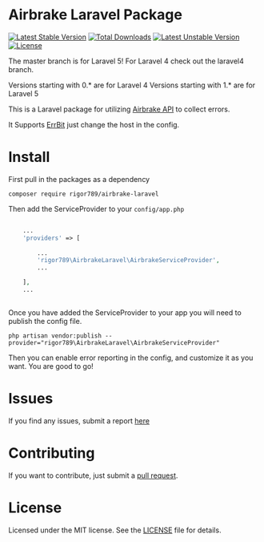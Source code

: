 # Airbrake Laravel Package
[![Latest Stable Version](https://poser.pugx.org/rigor789/airbrake-laravel/v/stable.svg)](https://packagist.org/packages/rigor789/airbrake-laravel) [![Total Downloads](https://poser.pugx.org/rigor789/airbrake-laravel/downloads.svg)](https://packagist.org/packages/rigor789/airbrake-laravel) [![Latest Unstable Version](https://poser.pugx.org/rigor789/airbrake-laravel/v/unstable.svg)](https://packagist.org/packages/rigor789/airbrake-laravel) [![License](https://poser.pugx.org/rigor789/airbrake-laravel/license.svg)](https://packagist.org/packages/rigor789/airbrake-laravel)

The master branch is for Laravel 5! For Laravel 4 check out the laravel4 branch.

Versions starting with 0.* are for Laravel 4
Versions starting with 1.* are for Laravel 5

This is a Laravel package for utilizing [Airbrake API](https://github.com/airbrake/airbrake-php) to collect errors.

It Supports [ErrBit](https://github.com/errbit/errbit) just change the host in the config.

# Install

First pull in the packages as a dependency

```
composer require rigor789/airbrake-laravel 
```

Then add the ServiceProvider to your ``` config/app.php ```

```php

    ...
    'providers' => [
  
        ...
        'rigor789\AirbrakeLaravel\AirbrakeServiceProvider',
        ...

    ],
    ...
  
```

Once you have added the ServiceProvider to your app you will need to publish the config file.

```
php artisan vendor:publish --provider="rigor789\AirbrakeLaravel\AirbrakeServiceProvider"
```

Then you can enable error reporting in the config, and customize it as you want. You are good to go!

# Issues

If you find any issues, submit a report [here](https://github.com/rigor789/airbrake-laravel/issues)

# Contributing

If you want to contribute, just submit a [pull request](https://github.com/rigor789/airbrake-laravel/pulls).

# License

Licensed under the MIT license. See the [LICENSE](https://github.com/rigor789/airbrake-laravel/blob/master/LICENSE) file for details.
